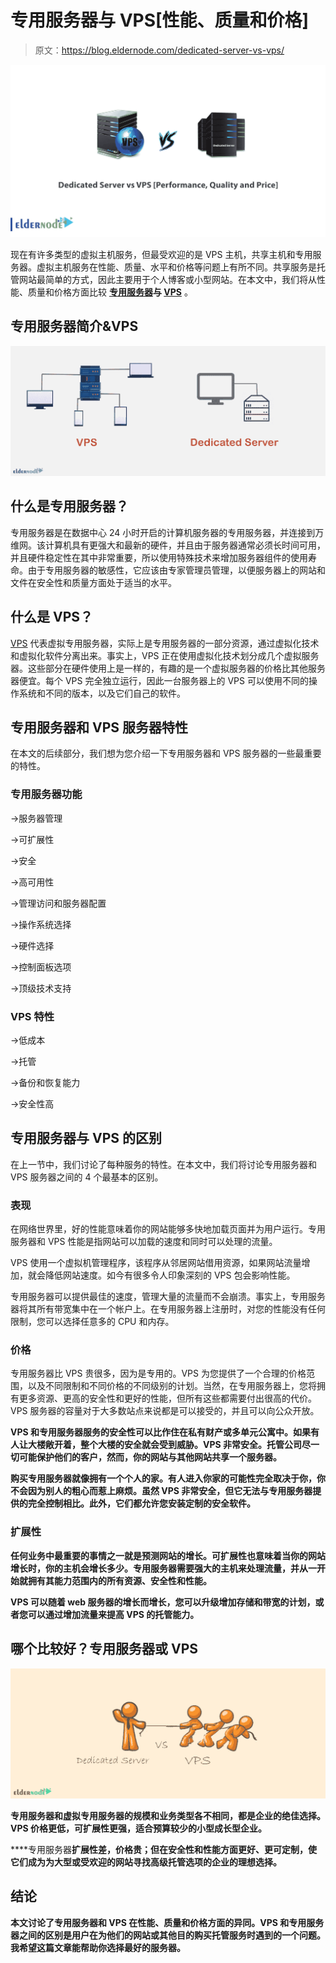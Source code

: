 # 专用服务器与 VPS[性能、质量和价格]

> 原文：<https://blog.eldernode.com/dedicated-server-vs-vps/>

![Dedicated Server vs VPS [Performance, Quality and Price]](img/bda60f67388c59851196b1704db86c06.png)

现在有许多类型的虚拟主机服务，但最受欢迎的是 VPS 主机，共享主机和专用服务器。虚拟主机服务在性能、质量、水平和价格等问题上有所不同。共享服务是托管网站最简单的方式，因此主要用于个人博客或小型网站。在本文中，我们将从性能、质量和价格方面比较 **[专用服务器](https://eldernode.com/dedicated-server/)与 [VPS](https://eldernode.com/vps/)** 。

## **专用服务器简介&VPS**

![VPS-vs-Dedicatedserver](img/170412f1b48f102e911147800ee6a5ae.png)

## **什么是专用服务器？**

专用服务器是在数据中心 24 小时开启的计算机服务器的专用服务器，并连接到万维网。该计算机具有更强大和最新的硬件，并且由于服务器通常必须长时间可用，并且硬件稳定性在其中非常重要，所以使用特殊技术来增加服务器组件的使用寿命。由于专用服务器的敏感性，它应该由专家管理员管理，以便服务器上的网站和文件在安全性和质量方面处于适当的水平。

## **什么是 VPS？**

[VPS](https://blog.eldernode.com/what-is-vps-complete-guide/) 代表虚拟专用服务器，实际上是专用服务器的一部分资源，通过虚拟化技术和虚拟化软件分离出来。事实上，VPS 正在使用虚拟化技术划分成几个虚拟服务器。这些部分在硬件使用上是一样的，有趣的是一个虚拟服务器的价格比其他服务器便宜。每个 VPS 完全独立运行，因此一台服务器上的 VPS 可以使用不同的操作系统和不同的版本，以及它们自己的软件。

## 专用服务器和 VPS 服务器特性

在本文的后续部分，我们想为您介绍一下专用服务器和 VPS 服务器的一些最重要的特性。

### **专用服务器功能**

->服务器管理

->可扩展性

->安全

->高可用性

->管理访问和服务器配置

->操作系统选择

->硬件选择

->控制面板选项

->顶级技术支持

### **VPS 特性**

->低成本

->托管

->备份和恢复能力

->安全性高

## **专用服务器与 VPS 的区别**

在上一节中，我们讨论了每种服务的特性。在本文中，我们将讨论专用服务器和 VPS 服务器之间的 4 个最基本的区别。

### **表现**

在网络世界里，好的性能意味着你的网站能够多快地加载页面并为用户运行。专用服务器和 VPS 性能是指网站可以加载的速度和同时可以处理的流量。

VPS 使用一个虚拟机管理程序，该程序从邻居网站借用资源，如果网站流量增加，就会降低网站速度。如今有很多令人印象深刻的 VPS 包会影响性能。

专用服务器可以提供最佳的速度，管理大量的流量而不会崩溃。事实上，专用服务器将其所有带宽集中在一个帐户上。在专用服务器上注册时，对您的性能没有任何限制，您可以选择任意多的 CPU 和内存。

### **价格**

专用服务器比 VPS 贵很多，因为是专用的。VPS 为您提供了一个合理的价格范围，以及不同限制和不同价格的不同级别的计划。当然，在专用服务器上，您将拥有更多资源、更高的安全性和更好的性能，但所有这些都需要付出很高的代价。VPS 服务器的容量对于大多数站点来说都是可以接受的，并且可以向公众开放。

**VPS 和专用服务器服务的安全性可以比作住在私有财产或多单元公寓中。如果有人让大楼敞开着，整个大楼的安全就会受到威胁。VPS 非常安全。托管公司尽一切可能保护他们的客户，然而，你的网站与其他网站共享一个服务器。**

**购买专用服务器就像拥有一个个人的家。有人进入你家的可能性完全取决于你，你不会因为别人的粗心而惹上麻烦。虽然 VPS 非常安全，但它无法与专用服务器提供的完全控制相比。此外，它们都允许您安装定制的安全软件。**

### ****扩展性****

**任何业务中最重要的事情之一就是预测网站的增长。可扩展性也意味着当你的网站增长时，你的主机会增长多少。专用服务器需要强大的主机来处理流量，并从一开始就拥有其能力范围内的所有资源、安全性和性能。**

**VPS 可以随着 web 服务器的增长而增长，您可以升级增加存储和带宽的计划，或者您可以通过增加流量来提高 VPS 的托管能力。**

## ****哪个比较好？专用服务器或 VPS****

**![Dedicated-server-vs-VPS](img/579173974a229607d9efcd2c0d621d88.png)**

**专用服务器和虚拟专用服务器的规模和业务类型各不相同，都是企业的绝佳选择。VPS 价格更低，可扩展性更强，适合预算较少的小型成长型企业。**

****专用服务器**扩展性差，价格贵；但在安全性和性能方面更好、更可定制，使它们成为为大型或受欢迎的网站寻找高级托管选项的企业的理想选择。**

## **结论**

**本文讨论了专用服务器和 VPS 在性能、质量和价格方面的异同。VPS 和专用服务器之间的区别是用户在为他们的网站或其他目的购买托管服务时遇到的一个问题。我希望这篇文章能帮助你选择最好的服务器。**